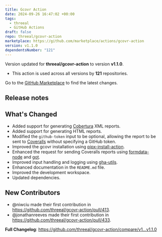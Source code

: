 ```yaml
---
title: Gcovr Action
date: 2024-09-26 16:47:02 +00:00
tags:
  - threeal
  - GitHub Actions
draft: false
repo: threeal/gcovr-action
marketplace: https://github.com/marketplace/actions/gcovr-action
version: v1.1.0
dependentsNumber: "121"
---
```



Version updated for **threeal/gcovr-action** to version **v1.1.0**.
- This action is used across all versions by **121** repositories.

Go to the [GitHub Marketplace](https://github.com/marketplace/actions/gcovr-action) to find the latest changes.

## Release notes

## What's Changed

* Added support for generating [Cobertura](https://cobertura.github.io/cobertura/) XML reports.
* Added support for generating HTML reports.
* Modified the `github-token` input to be optional, allowing the report to be sent to [Coveralls](https://coveralls.io/) without specifying a GitHub token.
* Improved the gcovr installation using [pipx-install-action](https://www.npmjs.com/package/pipx-install-action).
* Enhanced the request for sending Coveralls reports using [formdata-node](https://www.npmjs.com/package/formdata-node) and [got](https://www.npmjs.com/package/got).
* Improved input handling and logging using [gha-utils](https://www.npmjs.com/package/gha-utils).
* Enhanced documentation in the `README.md` file.
* Improved the development workspace.
* Updated dependencies.

## New Contributors

* @niwciu made their first contribution in https://github.com/threeal/gcovr-action/pull/413.
* @jonathanreeves made their first contribution in https://github.com/threeal/gcovr-action/pull/433.

**Full Changelog**: https://github.com/threeal/gcovr-action/compare/v1...v1.1.0

